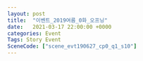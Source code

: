 ```yaml
---
layout: post
title:  "이벤트_2019여름_0화_오프닝"
date:   2021-03-17 22:00:00 +0000
categories: Event
Tags: Story Event
SceneCode: ["scene_evt190627_cp0_q1_s10"]
---
```

